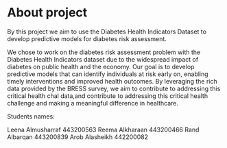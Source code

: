 # About project


By this project we aim to use the Diabetes Health Indicators Dataset to develop predictive models for diabetes risk assessment.

We chose to work on the diabetes risk assessment problem with the Diabetes Health Indicators dataset due to the widespread impact of diabetes on public health and the economy. Our goal is to develop predictive models that can identify individuals at risk early on, enabling timely interventions and improved health outcomes. By leveraging the rich data provided by the BRESS survey, we aim to contribute to addressing this critical health chal data,and contribute to addressing this critical health challenge and making a meaningful difference in healthcare.


Students names:

Leena Almusharraf 443200563
Reema Alkharaan   443200466
Rand Albarqan     443200839
Arob Alasheikh    442200082
